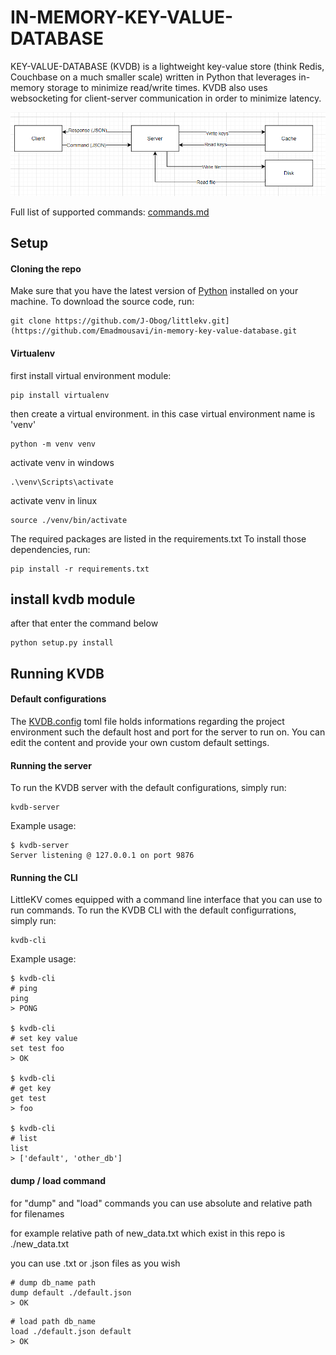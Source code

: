 # IN-MEMORY-KEY-VALUE-DATABASE


KEY-VALUE-DATABASE (KVDB) is a lightweight key-value store (think Redis, Couchbase on a much smaller scale) written in Python that leverages in-memory storage to minimize read/write times. KVDB also uses websocketing for client-server communication in order to minimize latency.

![KVDB Architecture](/assets/flow.png)

Full list of supported commands: [commands.md](/docs/commands.md)

## Setup

#### Cloning the repo

Make sure that you have the latest version of [Python](https://www.python.org/downloads/) installed on your machine. To download the source code, run:

```
git clone https://github.com/J-Obog/littlekv.git](https://github.com/Emadmousavi/in-memory-key-value-database.git
```

#### Virtualenv

first install virtual environment module:

```
pip install virtualenv
```

then create a virtual environment. in this case virtual environment name is 'venv'
```
python -m venv venv
```

activate venv in windows
```
.\venv\Scripts\activate
```

activate venv in linux
```
source ./venv/bin/activate
```

The required packages are listed in the requirements.txt To install those dependencies, run:

```
pip install -r requirements.txt
```
## install kvdb module
after that enter the command below 
```
python setup.py install
```
## Running KVDB

#### Default configurations

The [KVDB.config](/KVDB.config) toml file holds informations regarding the project environment such the default host and port for the server to run on.
You can edit the content and provide your own custom default settings.

#### Running the server

To run the KVDB server with the default configurations, simply run:

```
kvdb-server
```

Example usage:

```
$ kvdb-server
Server listening @ 127.0.0.1 on port 9876
```

#### Running the CLI

LittleKV comes equipped with a command line interface that you can use to run commands.
To run the KVDB CLI with the default configurrations, simply run:

```
kvdb-cli
```


Example usage:

```
$ kvdb-cli
# ping
ping
> PONG 

$ kvdb-cli
# set key value
set test foo
> OK

$ kvdb-cli
# get key
get test
> foo

$ kvdb-cli
# list
list
> ['default', 'other_db']
```
#### dump / load command
for "dump" and "load" commands you can use absolute and relative path for filenames

for example relative path of new_data.txt which exist in this repo is ./new_data.txt

you can use .txt or .json files as you wish

```
# dump db_name path
dump default ./default.json
> OK
```

```
# load path db_name
load ./default.json default
> OK
```
